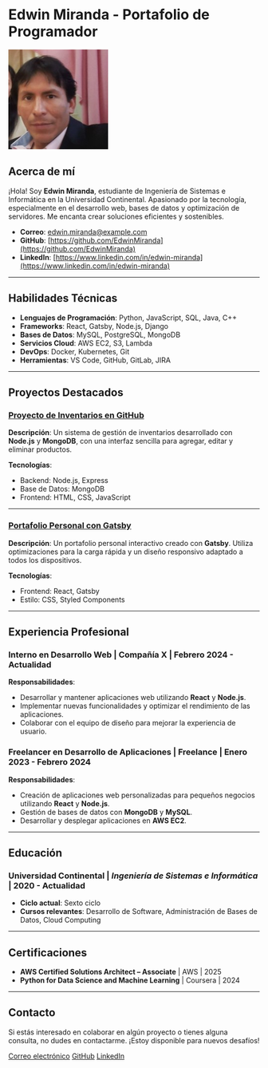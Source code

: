 # Edwin Miranda - Portafolio de Programador
![Texto alternativo](/1728799422823.jfif)

## Acerca de mí

¡Hola! Soy **Edwin Miranda**, estudiante de Ingeniería de Sistemas e Informática en la Universidad Continental. Apasionado por la tecnología, especialmente en el desarrollo web, bases de datos y optimización de servidores. Me encanta crear soluciones eficientes y sostenibles.

- **Correo**: [edwin.miranda@example.com](mailto:edwin.miranda@example.com)
- **GitHub**: [https://github.com/EdwinMiranda](https://github.com/EdwinMiranda)
- **LinkedIn**: [https://www.linkedin.com/in/edwin-miranda](https://www.linkedin.com/in/edwin-miranda)

---

## Habilidades Técnicas

- **Lenguajes de Programación**: Python, JavaScript, SQL, Java, C++
- **Frameworks**: React, Gatsby, Node.js, Django
- **Bases de Datos**: MySQL, PostgreSQL, MongoDB
- **Servicios Cloud**: AWS EC2, S3, Lambda
- **DevOps**: Docker, Kubernetes, Git
- **Herramientas**: VS Code, GitHub, GitLab, JIRA

---

## Proyectos Destacados

### [Proyecto de Inventarios en GitHub](https://github.com/EdwinMiranda/inventarios)

**Descripción**: Un sistema de gestión de inventarios desarrollado con **Node.js** y **MongoDB**, con una interfaz sencilla para agregar, editar y eliminar productos.

**Tecnologías**:
- Backend: Node.js, Express
- Base de Datos: MongoDB
- Frontend: HTML, CSS, JavaScript

---

### [Portafolio Personal con Gatsby](https://github.com/EdwinMiranda/portafolio)

**Descripción**: Un portafolio personal interactivo creado con **Gatsby**. Utiliza optimizaciones para la carga rápida y un diseño responsivo adaptado a todos los dispositivos.

**Tecnologías**:
- Frontend: React, Gatsby
- Estilo: CSS, Styled Components

---

## Experiencia Profesional

### Interno en Desarrollo Web | **Compañía X** | Febrero 2024 - Actualidad

**Responsabilidades**:
- Desarrollar y mantener aplicaciones web utilizando **React** y **Node.js**.
- Implementar nuevas funcionalidades y optimizar el rendimiento de las aplicaciones.
- Colaborar con el equipo de diseño para mejorar la experiencia de usuario.

### Freelancer en Desarrollo de Aplicaciones | **Freelance** | Enero 2023 - Febrero 2024

**Responsabilidades**:
- Creación de aplicaciones web personalizadas para pequeños negocios utilizando **React** y **Node.js**.
- Gestión de bases de datos con **MongoDB** y **MySQL**.
- Desarrollar y desplegar aplicaciones en **AWS EC2**.

---

## Educación

### **Universidad Continental** | *Ingeniería de Sistemas e Informática* | 2020 - Actualidad

- **Ciclo actual**: Sexto ciclo
- **Cursos relevantes**: Desarrollo de Software, Administración de Bases de Datos, Cloud Computing

---

## Certificaciones

- **AWS Certified Solutions Architect – Associate** | AWS | 2025
- **Python for Data Science and Machine Learning** | Coursera | 2024

---

## Contacto

Si estás interesado en colaborar en algún proyecto o tienes alguna consulta, no dudes en contactarme. ¡Estoy disponible para nuevos desafíos!

[Correo electrónico](mailto:edwin.miranda@example.com)
[GitHub](https://github.com/EdwinMiranda)
[LinkedIn](https://www.linkedin.com/in/edwin-miranda)
